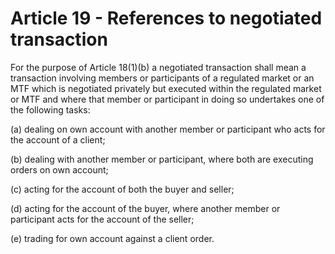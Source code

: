 # Article 19 - References to negotiated transaction


For the purpose of Article 18(1)(b) a negotiated transaction shall mean a transaction involving members or participants of a regulated market or an MTF which is negotiated privately but executed within the regulated market or MTF and where that member or participant in doing so undertakes one of the following tasks:

(a) dealing on own account with another member or participant who acts for the account of a client;

(b) dealing with another member or participant, where both are executing orders on own account;

(c) acting for the account of both the buyer and seller;

(d) acting for the account of the buyer, where another member or participant acts for the account of the seller;

(e) trading for own account against a client order.
